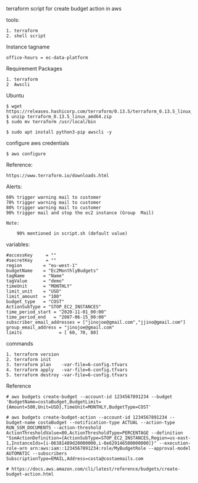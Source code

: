 terraform script for create budget action in aws

tools:

    1. terraform
    2. shell script

Instance tagname

    office-hours = ec-data-platform

Requirement Packages

    1. terraform
    2  Awscli

Ubuntu

    $ wget https://releases.hashicorp.com/terraform/0.13.5/terraform_0.13.5_linux_amd64.zip
    $ unzip terraform_0.13.5_linux_amd64.zip
    $ sudo mv terraform /usr/local/bin

    $ sudo apt install python3-pip awscli -y

configure aws credentials

    $ aws configure

Reference: 
        
    https://www.terraform.io/downloads.html

Alerts:

    60% trigger warning mail to customer
    70% trigger warning mail to customer
    80% trigger warning mail to customer
    90% trigger mail and stop the ec2 instance (Group  Mail) 

    Note:

        90% mentioned in script.sh (default value)

variables:

    #accessKey     = ""
    #secretKey     = ""
    region        = "eu-west-1"
    budgetName    = "Ec2MonthlyBudgets"
    tagName       = "Name"
    tagValue      = "demo"
    timeUnit      = "MONTHLY"
    limit_unit    = "USD"
    limit_amount  = "100"
    budget_type   = "COST"
    ActionSubType = "STOP_EC2_INSTANCES"
    time_period_start = "2020-11-01_00:00"
    time_period_end   = "2087-06-15_00:00"
    subscriber_email_addresses = ["jinojoe@gmail.com","jjino@gmail.com"]
    group_email_address = "jinojoe@gmail.com"
    limits              = [ 60, 70, 80]

commands

    1. terraform version
    2. terraform init
    3. terraform plan    -var-file=6-config.tfvars
    4. terraform apply   -var-file=6-config.tfvars
    5. terraform destroy -var-file=6-config.tfvars


Reference

    # aws budgets create-budget --account-id 1234567891234 --budget 'BudgetName=costaBudget,BudgetLimit={Amount=500,Unit=USD},TimeUnit=MONTHLY,BudgetType=COST'
    
    # aws budgets create-budget-action --account-id 1234567891234 --budget-name costaBudget --notification-type ACTUAL --action-type RUN_SSM_DOCUMENTS --action-threshold ActionThresholdValue=80,ActionThresholdType=PERCENTAGE --definition "SsmActionDefinition={ActionSubType=STOP_EC2_INSTANCES,Region=us-east-1,InstanceIds=[i-06381489d20000000,i-0e629146500000000]}" --execution-role-arn arn:aws:iam::1234567891234:role/MyBudgetRole --approval-model AUTOMATIC --subscribers SubscriptionType=EMAIL,Address=costa@costaemails.com 
    
    # https://docs.aws.amazon.com/cli/latest/reference/budgets/create-budget-action.html